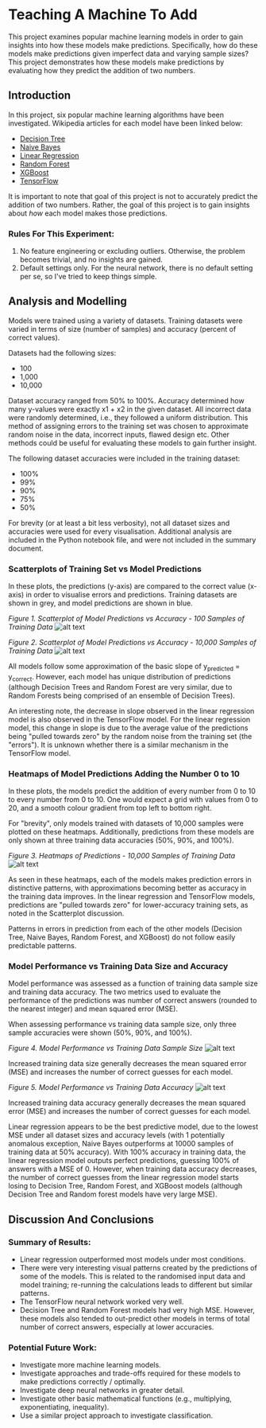 # Teaching A Machine To Add

This project examines popular machine learning models in order to gain insights into how these models make predictions. Specifically, how do these models make predictions given imperfect data and varying sample sizes? This project demonstrates how these models make predictions by evaluating how they predict the addition of two numbers.

## Introduction

In this project, six popular machine learning algorithms have been investigated. Wikipedia articles for each model have been linked below:
* [Decision Tree](https://en.wikipedia.org/wiki/Decision_tree)
* [Naive Bayes](https://en.wikipedia.org/wiki/Naive_Bayes_classifier)
* [Linear Regression](https://en.wikipedia.org/wiki/Linear_regression)
* [Random Forest](https://en.wikipedia.org/wiki/Random_forest)
* [XGBoost](https://en.wikipedia.org/wiki/XGBoost)
* [TensorFlow](https://en.wikipedia.org/wiki/TensorFlow)

It is important to note that goal of this project is not to accurately predict the addition of two numbers. Rather, the goal of this project is to gain insights about *how* each model makes those predictions.

### Rules For This Experiment:
1. No feature engineering or excluding outliers. Otherwise, the problem becomes trivial, and no insights are gained.
2. Default settings only. For the neural network, there is no default setting per se, so I've tried to keep things simple.

## Analysis and Modelling

Models were trained using a variety of datasets. Training datasets were varied in terms of size (number of samples) and accuracy (percent of correct values).

Datasets had the following sizes:
* 100
* 1,000
* 10,000

Dataset accuracy ranged from 50% to 100%. Accuracy determined how many y-values were exactly x1 + x2 in the given dataset. All incorrect data were randomly determined, i.e., they followed a uniform distribution. This method of assigning errors to the training set was chosen to approximate random noise in the data, incorrect inputs, flawed design etc. Other methods could be useful for evaluating these models to gain further insight.

The following dataset accuracies were included in the training dataset:
* 100%
* 99%
* 90%
* 75%
* 50%

For brevity (or at least a bit less verbosity), not all dataset sizes and accuracies were used for every visualisation. Additional analysis are included in the Python notebook file, and were not included in the summary document.

### Scatterplots of Training Set vs Model Predictions

In these plots, the predictions (y-axis) are compared to the correct value (x-axis) in order to visualise errors and predictions. Training datasets are shown in grey, and model predictions are shown in blue.

*Figure 1. Scatterplot of Model Predictions vs Accuracy - 100 Samples of Training Data*
![alt text](https://github.com/KevinCarr42/Teaching-A-Machine-To-Add/blob/main/predictions_100_samples.png)

*Figure 2. Scatterplot of Model Predictions vs Accuracy - 10,000 Samples of Training Data*
![alt text](https://github.com/KevinCarr42/Teaching-A-Machine-To-Add/blob/main/predictions_10k_samples.png)

All models follow some approximation of the basic slope of y<sub>predicted</sub> = y<sub>correct</sub>. However, each model has unique distribution of predictions (although Decision Trees and Random Forest are very similar, due to Random Forests being comprised of an ensemble of Decision Trees).

An interesting note, the decrease in slope observed in the linear regression model is also observed in the TensorFlow model. For the linear regression model, this change in slope is due to the average value of the predictions being "pulled towards zero" by the random noise from the training set (the "errors"). It is unknown whether there is a similar mechanism in the TensorFlow model.

### Heatmaps of Model Predictions Adding the Number 0 to 10

In these plots, the models predict the addition of every number from 0 to 10 to every number from 0 to 10. One would expect a grid with values from 0 to 20, and a smooth colour gradient from top left to bottom right. 

For "brevity", only models trained with datasets of 10,000 samples were plotted on these heatmaps. Additionally, predictions from these models are only shown at three training data accuracies (50%, 90%, and 100%).

*Figure 3. Heatmaps of Predictions - 10,000 Samples of Training Data*
![alt text](https://github.com/KevinCarr42/Teaching-A-Machine-To-Add/blob/main/heatmaps_of_predictions.png)

As seen in these heatmaps, each of the models makes prediction errors in distinctive patterns, with approximations becoming better as accuracy in the training data improves. In the linear regression and TensorFlow models, predictions are "pulled towards zero" for lower-accuracy training sets, as noted in the Scatterplot discussion.

Patterns in errors in prediction from each of the other models (Decision Tree, Naive Bayes, Random Forest, and XGBoost) do not follow easily predictable patterns.

### Model Performance vs Training Data Size and Accuracy

Model performance was assessed as a function of training data sample size and training data accuracy. The two metrics used to evaluate the performance of the predictions was number of correct answers (rounded to the nearest integer) and mean squared error (MSE).

When assessing performance vs training data sample size, only three sample accuracies were shown (50%, 90%, and 100%).

*Figure 4. Model Performance vs Training Data Sample Size*
![alt text](https://github.com/KevinCarr42/Teaching-A-Machine-To-Add/blob/main/performance_v_size.png)

Increased training data size generally decreases the mean squared error (MSE) and increases the number of correct guesses for each model.

*Figure 5. Model Performance vs Training Data Accuracy*
![alt text](https://github.com/KevinCarr42/Teaching-A-Machine-To-Add/blob/main/performance_v_accuracy.png)

Increased training data accuracy generally decreases the mean squared error (MSE) and increases the number of correct guesses for each model.

Linear regression appears to be the best predictive model, due to the lowest MSE under all dataset sizes and accuracy levels (with 1 potentially anomalous exception, Naive Bayes outperforms at 10000 samples of training data at 50% accuracy). With 100% accuracy in training data, the linear regression model outputs perfect predictions, guessing 100% of answers with a MSE of 0. However, when training data accuracy decreases, the number of correct guesses from the linear regression model starts losing to Decision Tree, Random Forest, and XGBoost models (although Decision Tree and Random forest models have very large MSE).

## Discussion And Conclusions

### Summary of Results:
* Linear regression outperformed most models under most conditions.
* There were very interesting visual patterns created by the predictions of some of the models. This is related to the randomised input data and model training; re-running the calculations leads to different but similar patterns.
* The TensorFlow neural network worked very well.
* Decision Tree and Random Forest models had very high MSE. However, these models also tended to out-predict other models in terms of total number of correct answers, especially at lower accuracies.

### Potential Future Work:
* Investigate more machine learning models.
* Investigate approaches and trade-offs required for these models to make predictions correctly / optimally.
* Investigate deep neural networks in greater detail.
* Investigate other basic mathematical functions (e.g., multiplying, exponentiating, inequality).
* Use a similar project approach to investigate classification.
